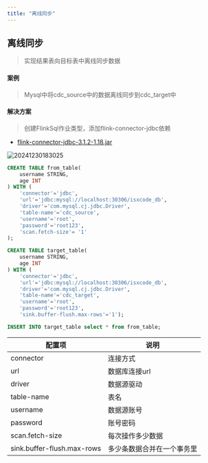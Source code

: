 ```yaml
---
title: "离线同步"
---
```


## 离线同步

> 实现结果表向目标表中离线同步数据

#### 案例

> Mysql中将cdc_source中的数据离线同步到cdc_target中

#### 解决方案

> 创建FlinkSql作业类型，添加flink-connector-jdbc依赖

- [flink-connector-jdbc-3.1.2-1.18.jar](https://repo1.maven.org/maven2/org/apache/flink/flink-connector-jdbc/3.1.2-1.18/flink-connector-jdbc-3.1.2-1.18.jar)

![20241230183025](https://img.isxcode.com/picgo/20241230183025.png)

```sql
CREATE TABLE from_table(
    username STRING,
    age INT
) WITH (
    'connector'='jdbc',
    'url'='jdbc:mysql://localhost:30306/isxcode_db',
    'driver'='com.mysql.cj.jdbc.Driver',
    'table-name'='cdc_source',
    'username'='root',
    'password'='root123',
	'scan.fetch-size'= '1'
);

CREATE TABLE target_table(
    username STRING,
    age INT
) WITH (
    'connector'='jdbc',
    'url'='jdbc:mysql://localhost:30306/isxcode_db',
    'driver'='com.mysql.cj.jdbc.Driver',
    'table-name'='cdc_target',
    'username'='root',
    'password'='root123',
    'sink.buffer-flush.max-rows'='1'); 

INSERT INTO target_table select * from from_table;
```

| 配置项                        | 说明            |
|----------------------------|---------------|
| connector                  | 连接方式          |
| url                        | 数据库连接url      |
| driver                     | 数据源驱动         |
| table-name                 | 表名            |
| username                   | 数据源账号         |
| password                   | 账号密码          |
| scan.fetch-size            | 每次操作多少数据      |
| sink.buffer-flush.max-rows | 多少条数据合并在一个事务里 |
